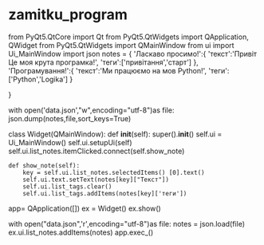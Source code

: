 # zamitku_program
from PyQt5.QtCore import Qt
from PyQt5.QtWidgets import QApplication, QWidget
from PyQt5.QtWidgets import QMainWindow
from ui import Ui_MainWindow
import json
notes = {
    'Ласкаво просимо!':{
        'текст':'Привіт Це моя крута програмка!',
        'теги':['привітання','старт']
    },
    'Програмування!':{
        'текст':'Ми працюємо на мов Python!',
        'теги':['Python','Logika']
    }

}

with open('data.json',"w",encoding="utf-8")as file:
    json.dump(notes,file,sort_keys=True)

class Widget(QMainWindow):
    def __init__(self):
        super().__init__()
        self.ui = Ui_MainWindow()
        self.ui.setupUi(self)
        self.ui.list_notes.itemClicked.connect(self.show_note)


    def show_note(self):
        key = self.ui.list_notes.selectedItems() [0].text()
        self.ui.text.setText(notes[key]["Текст"])
        self.ui.list_tags.clear()
        self.ui.list_tags.addItems(notes[key]['теги'])
app= QApplication([])
ex = Widget()
ex.show()

with open("data.json",'r',encoding="utf-8")as file:
    notes = json.load(file)
    ex.ui.list_notes.addItems(notes)
app.exec_()
